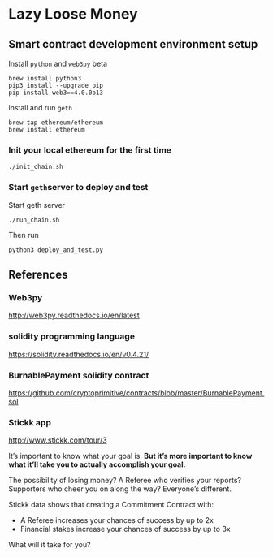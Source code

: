 # Lazy Loose Money

## Smart contract development environment setup
Install `python` and `web3py` beta
```
brew install python3
pip3 install --upgrade pip
pip install web3==4.0.0b13
```
install and run `geth`
```
brew tap ethereum/ethereum
brew install ethereum
```
### Init your local ethereum for the first time
```
./init_chain.sh
```

### Start `geth`server to deploy and test
Start geth server
```
./run_chain.sh
```

Then run
```
python3 deploy_and_test.py
```

## References
### Web3py
http://web3py.readthedocs.io/en/latest

### solidity programming language
https://solidity.readthedocs.io/en/v0.4.21/

### BurnablePayment solidity contract
https://github.com/cryptoprimitive/contracts/blob/master/BurnablePayment.sol

### Stickk app
http://www.stickk.com/tour/3

It’s important to know what your goal is. **But it’s more important to know what it’ll take you to actually accomplish your goal.**

The possibility of losing money? A Referee who verifies your reports? Supporters who cheer you on along the way? Everyone’s different.

Stickk data shows that creating a Commitment Contract with:
* A Referee increases your chances of success by up to 2x
* Financial stakes increase your chances of success by up to 3x

What will it take for you?
